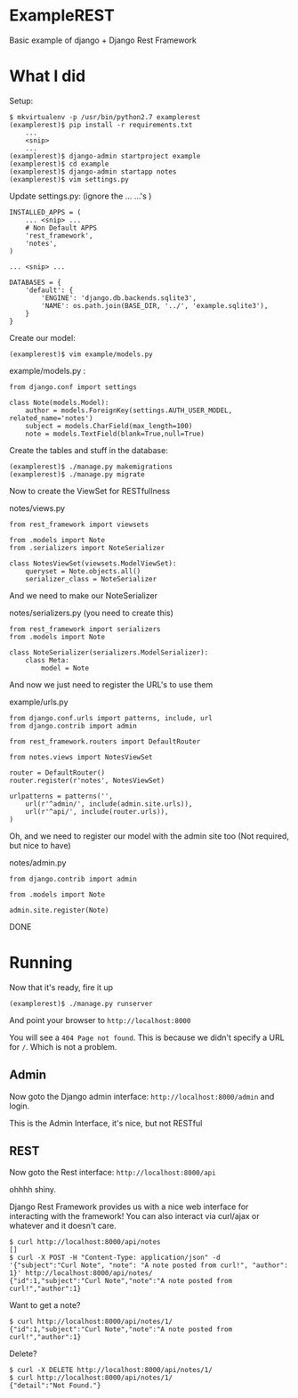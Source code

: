 # ExampleREST
Basic example of django + Django Rest Framework

What I did
==========

Setup:
```
$ mkvirtualenv -p /usr/bin/python2.7 examplerest
(examplerest)$ pip install -r requirements.txt
    ...
    <snip>
    ...
(examplerest)$ django-admin startproject example
(examplerest)$ cd example
(examplerest)$ django-admin startapp notes
(examplerest)$ vim settings.py
```

Update settings.py: (ignore the ... <snip> ...'s )
```
INSTALLED_APPS = (
    ... <snip> ...
    # Non Default APPS
    'rest_framework',
    'notes',
)

... <snip> ...

DATABASES = {
    'default': {
        'ENGINE': 'django.db.backends.sqlite3',
        'NAME': os.path.join(BASE_DIR, '../', 'example.sqlite3'),
    }
}

```

Create our model:
```
(examplerest)$ vim example/models.py
```
example/models.py :
```
from django.conf import settings

class Note(models.Model):
    author = models.ForeignKey(settings.AUTH_USER_MODEL, related_name='notes')
    subject = models.CharField(max_length=100)
    note = models.TextField(blank=True,null=True)
```

Create the tables and stuff in the database:
```
(examplerest)$ ./manage.py makemigrations
(examplerest)$ ./manage.py migrate 
```

Now to create the ViewSet for RESTfullness

notes/views.py
```
from rest_framework import viewsets

from .models import Note
from .serializers import NoteSerializer

class NotesViewSet(viewsets.ModelViewSet):
    queryset = Note.objects.all()
    serializer_class = NoteSerializer
```

And we need to make our NoteSerializer

notes/serializers.py (you need to create this)
```
from rest_framework import serializers
from .models import Note

class NoteSerializer(serializers.ModelSerializer):
    class Meta:
        model = Note
```

And now we just need to register the URL's to use them

example/urls.py
```
from django.conf.urls import patterns, include, url
from django.contrib import admin

from rest_framework.routers import DefaultRouter

from notes.views import NotesViewSet

router = DefaultRouter()
router.register(r'notes', NotesViewSet)

urlpatterns = patterns('',
    url(r'^admin/', include(admin.site.urls)),
    url(r'^api/', include(router.urls)),
)
```

Oh, and we need to register our model with the admin site too (Not required, 
but nice to have)

notes/admin.py
```
from django.contrib import admin

from .models import Note

admin.site.register(Note)
```

DONE

Running
=======

Now that it's ready, fire it up

```
(examplerest)$ ./manage.py runserver
```

And point your browser to `http://localhost:8000`

You will see a `404 Page not found`. This is because we didn't specify a URL
for `/`. Which is not a problem. 
    
Admin
-----
Now goto the Django admin interface: `http://localhost:8000/admin` and login.

This is the Admin Interface, it's nice, but not RESTful


REST
----
Now goto the Rest interface: `http://localhost:8000/api`

ohhhh shiny.

Django Rest Framework provides us with a nice web interface for interacting
with the framework! You can also interact via curl/ajax or whatever and it
doesn't care.

```
$ curl http://localhost:8000/api/notes
[]
$ curl -X POST -H "Content-Type: application/json" -d '{"subject":"Curl Note", "note": "A note posted from curl!", "author": 1}' http://localhost:8000/api/notes/
{"id":1,"subject":"Curl Note","note":"A note posted from curl!","author":1}
```

Want to get a note?
```
$ curl http://localhost:8000/api/notes/1/
{"id":1,"subject":"Curl Note","note":"A note posted from curl!","author":1}
```

Delete?
```
$ curl -X DELETE http://localhost:8000/api/notes/1/
$ curl http://localhost:8000/api/notes/1/
{"detail":"Not Found."}
```

